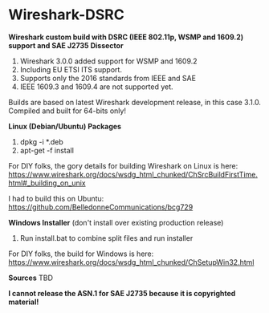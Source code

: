 # Wireshark-DSRC
**Wireshark custom build with DSRC (IEEE 802.11p, WSMP and 1609.2) support and SAE J2735 Dissector**

1. Wireshark 3.0.0 added support for WSMP and 1609.2
2. Including EU ETSI ITS support.
3. Supports only the 2016 standards from IEEE and SAE
4. IEEE 1609.3 and 1609.4 are not supported yet.

Builds are based on latest Wireshark development release, in this case 3.1.0.  Compiled and built for 64-bits only!

**Linux (Debian/Ubuntu) Packages**
1. dpkg -i *.deb
2. apt-get -f install

For DIY folks, the gory details for building Wireshark on Linux is here: https://www.wireshark.org/docs/wsdg_html_chunked/ChSrcBuildFirstTime.html#_building_on_unix

I had to build this on Ubuntu: https://github.com/BelledonneCommunications/bcg729

**Windows Installer** (don't install over existing production release)
1. Run install.bat to combine split files and run installer

For DIY folks, the build for Windows is here: https://www.wireshark.org/docs/wsdg_html_chunked/ChSetupWin32.html

**Sources**
TBD

**I cannot release the ASN.1 for SAE J2735 because it is copyrighted material!**
